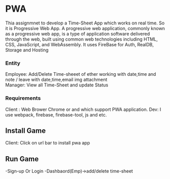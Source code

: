 # PWA

Thia assignmnet to develop a Time-Sheet App which works on real time. So it is Progressive Web App.
A progressive web application, commonly known as a progressive web app, is a type of application software delivered through the web, built using common web technologies including HTML, CSS, JavaScript, and WebAssembly. It uses FireBase for Auth, RealDB, Storage and Hosting

### Entity ###
Employee: Add/Delete Time-sheeet of ether working with date,time and note / leave with date,time,email img attachment  
Manager: View all Time-Sheet and update Status

### Requirements ###
Client : Web Brower Chrome or and which support PWA application.
Dev: I use webpack, firebase, firebase-tool, js and etc.

## Install Game ##
Client: Click on url bar to install pwa app 

## Run Game ##
-Sign-up Or Login
-Dashbaord(Emp)->add/delete time-sheet 

